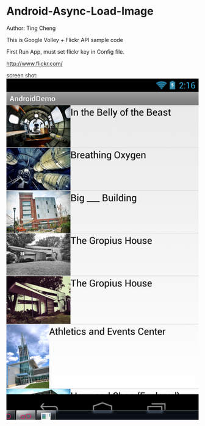 Android-Async-Load-Image
========================

Author: Ting Cheng

This is Google Volley + Flickr API sample code


First Run App, must set flickr key in Config file.

http://www.flickr.com/


screen shot:
![screen shot](https://github.com/showsky/Android-Async-Load-Image/blob/master/raw/master/screenshot.png)



